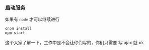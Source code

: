 ### 启动服务
如果有 `node` 才可以继续进行

```shell
cnpm install
npm start
```

这个大家了解一下，工作中是不会让你们写的，你们只需要
写 ajax 就 ok

